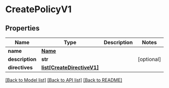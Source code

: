 # CreatePolicyV1

## Properties
Name | Type | Description | Notes
------------ | ------------- | ------------- | -------------
**name** | [**Name**](Name.md) |  | 
**description** | **str** |  | [optional] 
**directives** | [**list[CreateDirectiveV1]**](CreateDirectiveV1.md) |  | 

[[Back to Model list]](../README.md#documentation-for-models) [[Back to API list]](../README.md#documentation-for-api-endpoints) [[Back to README]](../README.md)

